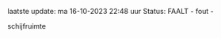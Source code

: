 laatste update: 
ma 16-10-2023 22:48   uur 
Status: FAALT - fout - 
<div class="service R">schijfruimte</div>